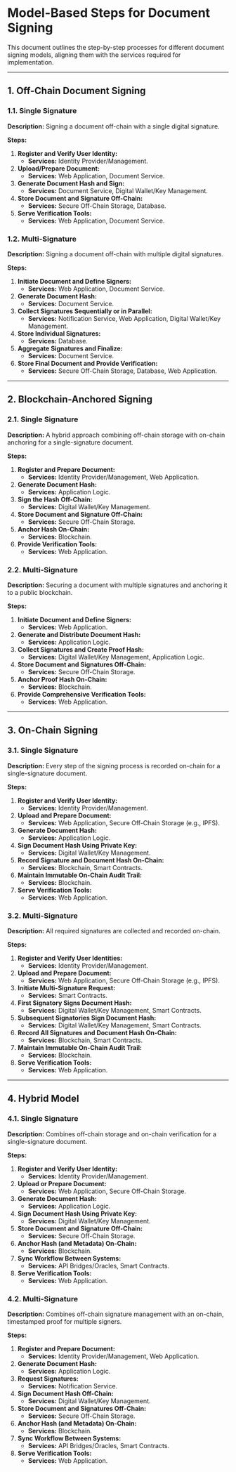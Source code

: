 # Model-Based Steps for Document Signing

This document outlines the step-by-step processes for different document signing models, aligning them with the services required for implementation.

---

## 1. Off-Chain Document Signing

### 1.1. Single Signature

**Description:** Signing a document off-chain with a single digital signature.

**Steps:**
1.  **Register and Verify User Identity:**
    *   **Services:** Identity Provider/Management.
2.  **Upload/Prepare Document:**
    *   **Services:** Web Application, Document Service.
3.  **Generate Document Hash and Sign:**
    *   **Services:** Document Service, Digital Wallet/Key Management.
4.  **Store Document and Signature Off-Chain:**
    *   **Services:** Secure Off-Chain Storage, Database.
5.  **Serve Verification Tools:**
    *   **Services:** Web Application, Document Service.

### 1.2. Multi-Signature

**Description:** Signing a document off-chain with multiple digital signatures.

**Steps:**
1.  **Initiate Document and Define Signers:**
    *   **Services:** Web Application, Document Service.
2.  **Generate Document Hash:**
    *   **Services:** Document Service.
3.  **Collect Signatures Sequentially or in Parallel:**
    *   **Services:** Notification Service, Web Application, Digital Wallet/Key Management.
4.  **Store Individual Signatures:**
    *   **Services:** Database.
5.  **Aggregate Signatures and Finalize:**
    *   **Services:** Document Service.
6.  **Store Final Document and Provide Verification:**
    *   **Services:** Secure Off-Chain Storage, Database, Web Application.

---

## 2. Blockchain-Anchored Signing

### 2.1. Single Signature

**Description:** A hybrid approach combining off-chain storage with on-chain anchoring for a single-signature document.

**Steps:**
1.  **Register and Prepare Document:**
    *   **Services:** Identity Provider/Management, Web Application.
2.  **Generate Document Hash:**
    *   **Services:** Application Logic.
3.  **Sign the Hash Off-Chain:**
    *   **Services:** Digital Wallet/Key Management.
4.  **Store Document and Signature Off-Chain:**
    *   **Services:** Secure Off-Chain Storage.
5.  **Anchor Hash On-Chain:**
    *   **Services:** Blockchain.
6.  **Provide Verification Tools:**
    *   **Services:** Web Application.

### 2.2. Multi-Signature

**Description:** Securing a document with multiple signatures and anchoring it to a public blockchain.

**Steps:**
1.  **Initiate Document and Define Signers:**
    *   **Services:** Web Application.
2.  **Generate and Distribute Document Hash:**
    *   **Services:** Application Logic.
3.  **Collect Signatures and Create Proof Hash:**
    *   **Services:** Digital Wallet/Key Management, Application Logic.
4.  **Store Document and Signatures Off-Chain:**
    *   **Services:** Secure Off-Chain Storage.
5.  **Anchor Proof Hash On-Chain:**
    *   **Services:** Blockchain.
6.  **Provide Comprehensive Verification Tools:**
    *   **Services:** Web Application.

---

## 3. On-Chain Signing

### 3.1. Single Signature

**Description:** Every step of the signing process is recorded on-chain for a single-signature document.

**Steps:**
1.  **Register and Verify User Identity:**
    *   **Services:** Identity Provider/Management.
2.  **Upload and Prepare Document:**
    *   **Services:** Web Application, Secure Off-Chain Storage (e.g., IPFS).
3.  **Generate Document Hash:**
    *   **Services:** Application Logic.
4.  **Sign Document Hash Using Private Key:**
    *   **Services:** Digital Wallet/Key Management.
5.  **Record Signature and Document Hash On-Chain:**
    *   **Services:** Blockchain, Smart Contracts.
6.  **Maintain Immutable On-Chain Audit Trail:**
    *   **Services:** Blockchain.
7.  **Serve Verification Tools:**
    *   **Services:** Web Application.

### 3.2. Multi-Signature

**Description:** All required signatures are collected and recorded on-chain.

**Steps:**
1.  **Register and Verify User Identities:**
    *   **Services:** Identity Provider/Management.
2.  **Upload and Prepare Document:**
    *   **Services:** Web Application, Secure Off-Chain Storage (e.g., IPFS).
3.  **Initiate Multi-Signature Request:**
    *   **Services:** Smart Contracts.
4.  **First Signatory Signs Document Hash:**
    *   **Services:** Digital Wallet/Key Management, Smart Contracts.
5.  **Subsequent Signatories Sign Document Hash:**
    *   **Services:** Digital Wallet/Key Management, Smart Contracts.
6.  **Record All Signatures and Document Hash On-Chain:**
    *   **Services:** Blockchain, Smart Contracts.
7.  **Maintain Immutable On-Chain Audit Trail:**
    *   **Services:** Blockchain.
8.  **Serve Verification Tools:**
    *   **Services:** Web Application.

---

## 4. Hybrid Model

### 4.1. Single Signature

**Description:** Combines off-chain storage and on-chain verification for a single-signature document.

**Steps:**
1.  **Register and Verify User Identity:**
    *   **Services:** Identity Provider/Management.
2.  **Upload or Prepare Document:**
    *   **Services:** Web Application, Secure Off-Chain Storage.
3.  **Generate Document Hash:**
    *   **Services:** Application Logic.
4.  **Sign Document Hash Using Private Key:**
    *   **Services:** Digital Wallet/Key Management.
5.  **Store Document and Signature Off-Chain:**
    *   **Services:** Secure Off-Chain Storage.
6.  **Anchor Hash (and Metadata) On-Chain:**
    *   **Services:** Blockchain.
7.  **Sync Workflow Between Systems:**
    *   **Services:** API Bridges/Oracles, Smart Contracts.
8.  **Serve Verification Tools:**
    *   **Services:** Web Application.

### 4.2. Multi-Signature

**Description:** Combines off-chain signature management with an on-chain, timestamped proof for multiple signers.

**Steps:**
1.  **Register and Prepare Document:**
    *   **Services:** Identity Provider/Management, Web Application.
2.  **Generate Document Hash:**
    *   **Services:** Application Logic.
3.  **Request Signatures:**
    *   **Services:** Notification Service.
4.  **Sign Document Hash Off-Chain:**
    *   **Services:** Digital Wallet/Key Management.
5.  **Store Document and Signatures Off-Chain:**
    *   **Services:** Secure Off-Chain Storage.
6.  **Anchor Hash (and Metadata) On-Chain:**
    *   **Services:** Blockchain.
7.  **Sync Workflow Between Systems:**
    *   **Services:** API Bridges/Oracles, Smart Contracts.
8.  **Serve Verification Tools:**
    *   **Services:** Web Application.